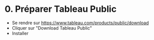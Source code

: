 # 0. Préparer Tableau Public
* Se rendre sur https://www.tableau.com/products/public/download
* Cliquer sur "Download Tableau Public"
* Installer
